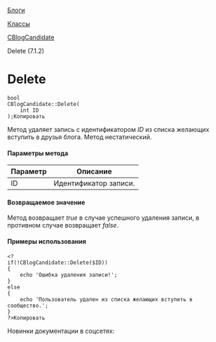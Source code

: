 [Блоги](/api_help/blogs/index.php)

[Классы](/api_help/blogs/classes/index.php)

[CBlogCandidate](/api_help/blogs/classes/cblogcandidate/index.php)

Delete (7.1.2)

Delete
======

```
bool
CBlogCandidate::Delete(
	int ID
);Копировать
```

Метод удаляет запись с идентификатором *ID* из списка желающих вступить в друзья блога. Метод нестатический.

#### Параметры метода

| Параметр | Описание |
| --- | --- |
| ID | Идентификатор записи. |

#### Возвращаемое значение

Метод возвращает *true* в случае успешного удаления записи, в противном случае возвращает *false*.

#### Примеры использования

```
<?
if(!CBlogCandidate::Delete($ID))
{
	echo 'Ошибка удаления записи!';
}
else
{
	echo 'Пользователь удален из списка желающих вступить в сообщество.';
}
?>Копировать
```

Новинки документации в соцсетях: